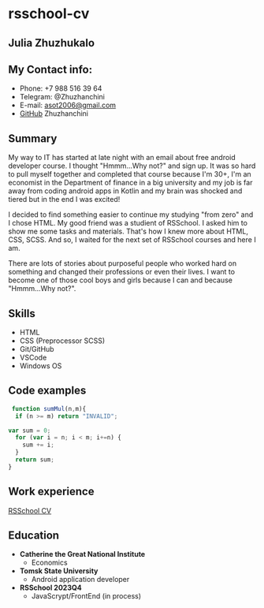 # rsschool-cv

## **Julia Zhuzhukalo**

## My Contact info:

 - Phone: +7 988 516 39 64
 - Telegram: @Zhuzhanchini
 - E-mail: asot2006@gmail.com
 - [GitHub](https://github.com/Zhuzhanchini) Zhuzhanchini

 ## Summary

My way to IT has started at late night with an email about free android developer course. I thought "Hmmm...Why not?" and sign up. It was so hard to pull myself together and completed that course because I'm 30+, I'm an economist in the Department of finance in a big university and my job is far away from coding android apps in Kotlin and my brain was shocked and tiered but in the end I was excited!

I decided to find something easier to continue my studying "from zero" and I chose HTML. My good friend was a studient of RSSchool. I asked him to show me some tasks and materials. That's how I knew more about HTML, CSS, SCSS. And so, I waited for the next set of RSSchool courses and here I am.

There are lots of stories about purposeful people who worked hard on something and changed their professions or even their lives. I want to become one of those cool boys and girls because I can and because "Hmmm...Why not?".

## Skills

- HTML
- CSS (Preprocessor SCSS)
- Git/GitHub
- VSCode
- Windows OS

## Code examples

```js
 function sumMul(n,m){
  if (n >= m) return "INVALID";

var sum = 0;
  for (var i = n; i < m; i+=n) {
    sum += i;
  }
  return sum;
}
```
## Work experience

[RSSchool CV](https://zhuzhanchini.github.io/rsschool-cv/)

## Education

- **Catherine the Great National Institute**
    - Economics
- **Tomsk State University**
    - Аndroid application developer
- **RSSchool 2023Q4**
    - JavaScrypt/FrontEnd (in process)
